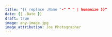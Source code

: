 ```yaml
---
title: "{{ replace .Name "-" " " | humanize }}"
date: {{ .Date }}
draft: true
image: any-image.jpg
image_attribution: Joe Photographer
---
```


